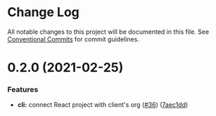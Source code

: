 # Change Log

All notable changes to this project will be documented in this file.
See [Conventional Commits](https://conventionalcommits.org) for commit guidelines.

# 0.2.0 (2021-02-25)


### Features

* **cli:** connect React project with client's org ([#36](https://github.com/coveo/cli/issues/36)) ([7aec1dd](https://github.com/coveo/cli/commit/7aec1dd37f75be44e3e5b71cd9d8dc47dd5ea3a5))
